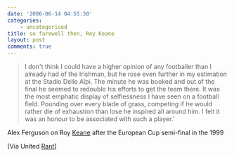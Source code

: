 ```yaml
---
date: '2006-06-14 04:55:30'
categories:
    - uncategorised
title: so farewell then, Roy Keane
layout: post
comments: true
---
```


> I don't think I could have a higher opinion of any footballer than I
> already had of the Irishman, but he rose even further in my estimation
> at the Stadio Delle Alpi. The minute he was booked and out of the
> final he seemed to redouble his efforts to get the team there. It was
> the most emphatic display of selflessness I have seen on a football
> field. Pounding over every blade of grass, competing if he would
> rather die of exhaustion than lose he inspired all around him. I felt
> it was an honour to be associated with such a player.'

Alex Ferguson on Roy
[Keane](http://news.bbc.co.uk/sport1/hi/football/teams/c/celtic/5071440.stm)
after the European Cup semi-final in the 1999

[Via United
[Rant](http://www.unitedrant.co.uk/archives/2006/06/a_legend_retire.html)]
